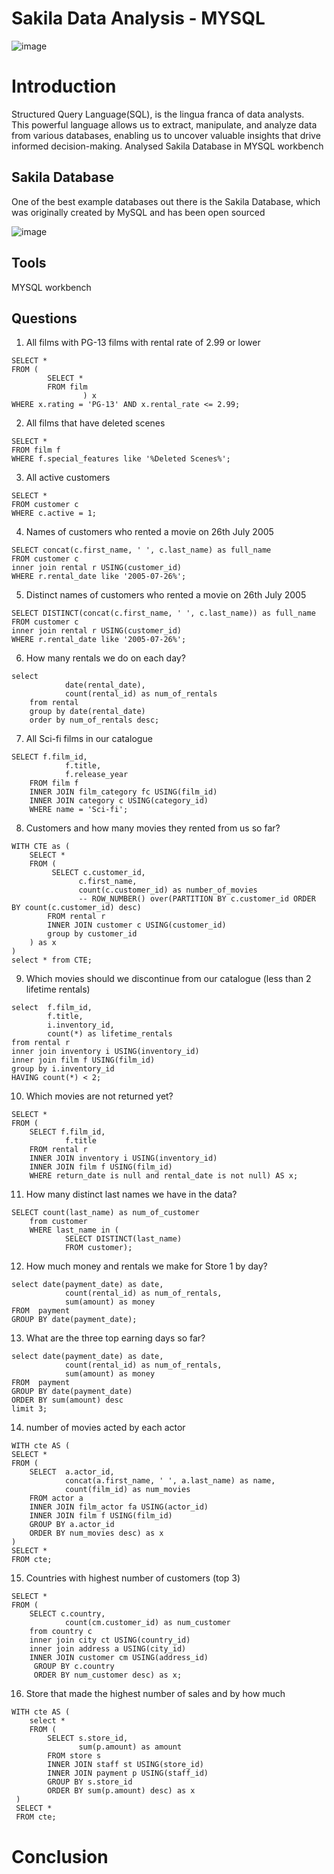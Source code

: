 # Sakila Data Analysis - MYSQL
![image](https://github.com/user-attachments/assets/a1c753cc-0bf5-43d6-a6d1-3d984ce58544)  

# Introduction
Structured Query Language(SQL), is the lingua franca of data analysts.   
This powerful language allows us to extract, manipulate, and analyze data from various databases, enabling us to uncover valuable insights that drive informed decision-making. 
Analysed Sakila Database in MYSQL workbench
## Sakila Database 
One of the best example databases out there is the Sakila Database, which was originally created by MySQL and has been open sourced 

![image](https://github.com/user-attachments/assets/fbc8d60d-0cda-4a58-a4d3-6fcfe7dac70d)

## Tools
MYSQL workbench

## Questions
1. All films with PG-13 films with rental rate of 2.99 or lower
```
SELECT *
FROM (
		SELECT *
        FROM film 
                ) x
WHERE x.rating = 'PG-13' AND x.rental_rate <= 2.99;
```
2. All films that have deleted scenes
```
SELECT *
FROM film f 
WHERE f.special_features like '%Deleted Scenes%';

```
3. All active customers
```
SELECT *
FROM customer c 
WHERE c.active = 1;
```
4. Names of customers who rented a movie on 26th July 2005
```
SELECT concat(c.first_name, ' ', c.last_name) as full_name
FROM customer c
inner join rental r USING(customer_id)
WHERE r.rental_date like '2005-07-26%';
```
5. Distinct names of customers who rented a movie on 26th July 2005
```
SELECT DISTINCT(concat(c.first_name, ' ', c.last_name)) as full_name
FROM customer c
inner join rental r USING(customer_id)
WHERE r.rental_date like '2005-07-26%';
```
6. How many rentals we do on each day?
```
select 
			date(rental_date),
			count(rental_id) as num_of_rentals
	from rental
	group by date(rental_date)
	order by num_of_rentals desc;
```
7. All Sci-fi films in our catalogue
```
SELECT f.film_id,
			f.title,
            f.release_year
	FROM film f
	INNER JOIN film_category fc USING(film_id)
	INNER JOIN category c USING(category_id)
    WHERE name = 'Sci-fi';
```
8. Customers and how many movies they rented from us so far?
```
WITH CTE as (
	SELECT *
	FROM (
		 SELECT c.customer_id, 
			   c.first_name, 
			   count(c.customer_id) as number_of_movies
			   -- ROW_NUMBER() over(PARTITION BY c.customer_id ORDER BY count(c.customer_id) desc)
		FROM rental r
		INNER JOIN customer c USING(customer_id)
		group by customer_id
    ) as x
)
select * from CTE; 
```
9. Which movies should we discontinue from our catalogue (less than 2 lifetime rentals)
```
select  f.film_id,
        f.title,
        i.inventory_id,
		count(*) as lifetime_rentals
from rental r
inner join inventory i USING(inventory_id)
inner join film f USING(film_id)
group by i.inventory_id
HAVING count(*) < 2;
```
10. Which movies are not returned yet?
```
SELECT *
FROM (
	SELECT f.film_id,
			f.title
	FROM rental r
	INNER JOIN inventory i USING(inventory_id)  
	INNER JOIN film f USING(film_id)
	WHERE return_date is null and rental_date is not null) AS x;
```
11. How many distinct last names we have in the data?
```
SELECT count(last_name) as num_of_customer
	from customer 
	WHERE last_name in (
			SELECT DISTINCT(last_name)
			FROM customer);
```
12. How much money and rentals we make for Store 1 by day?
```
select date(payment_date) as date,
			count(rental_id) as num_of_rentals,
			sum(amount) as money
FROM  payment
GROUP BY date(payment_date);
```
13. What are the three top earning days so far?
```
select date(payment_date) as date,
			count(rental_id) as num_of_rentals,
			sum(amount) as money
FROM  payment
GROUP BY date(payment_date)
ORDER BY sum(amount) desc
limit 3;
```
14. number of movies acted by each actor
```
WITH cte AS (
SELECT * 
FROM (
	SELECT  a.actor_id,
			concat(a.first_name, ' ', a.last_name) as name,
			count(film_id) as num_movies
	FROM actor a
	INNER JOIN film_actor fa USING(actor_id)
	INNER JOIN film f USING(film_id)
	GROUP BY a.actor_id
    ORDER BY num_movies desc) as x
)
SELECT *
FROM cte;
```
15. Countries with highest number of customers (top 3)
```
SELECT *
FROM (
	SELECT c.country,
			count(cm.customer_id) as num_customer
	from country c
	inner join city ct USING(country_id)
	inner join address a USING(city_id)
	INNER JOIN customer cm USING(address_id)
	 GROUP BY c.country
     ORDER BY num_customer desc) as x;
```
16. Store that made the highest number of sales and by how much
```
WITH cte AS (
	select *
	FROM (
		SELECT s.store_id,
			   sum(p.amount) as amount
		FROM store s
		INNER JOIN staff st USING(store_id)
		INNER JOIN payment p USING(staff_id)
		GROUP BY s.store_id
		ORDER BY sum(p.amount) desc) as x
 )
 SELECT *
 FROM cte;
```
# Conclusion
